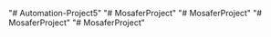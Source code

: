 "# Automation-Project5" 
"# MosaferProject" 
"# MosaferProject" 
"# MosaferProject" 
"# MosaferProject" 

